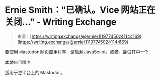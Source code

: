 <!--yml

category: 未分类

date: 2024-05-29 13:19:57

-->

# Ernie Smith："已确认。Vice 网站正在关闭…" - Writing Exchange

> 来源：[https://writing.exchange/@ernie/111977450241144169](https://writing.exchange/@ernie/111977450241144169)

要使用 Mastodon 网页应用程序，请启用 JavaScript。或者，尝试其中一个

[本地应用程序](https://joinmastodon.org/apps)

适用于您平台上的 Mastodon。

